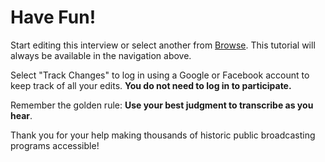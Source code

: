 # Have Fun!

Start editing this interview or select another from [Browse](/). This tutorial will always be available in the navigation above.

Select "Track Changes" to log in using a Google or Facebook account to keep track of all your edits. **You do not need to log in to participate.**

Remember the golden rule: <strong class="highlight">Use your best judgment to transcribe as you hear</strong>.

Thank you for your help making thousands of historic public broadcasting programs accessible!
